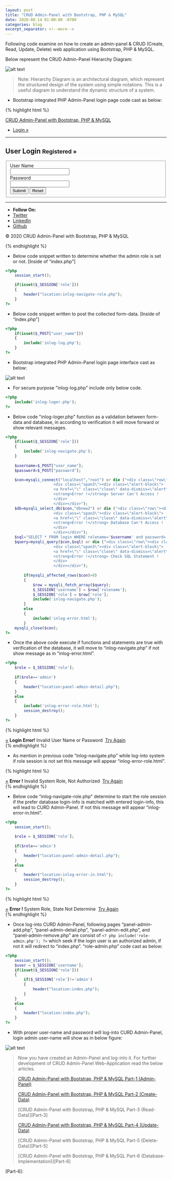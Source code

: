 ```yaml
---
layout: post
title: "CRUD Admin-Panel with Bootstrap, PHP & MySQL"
date: 2020-08-14 01:00:00 -0700
categories: blog
excerpt_separator: <!--more-->
---
```

Following code examine on how to create an admin-panel & CRUD (Create, Read, Update, Delete) web application using Bootstrap, PHP & MySQL. <!--more-->

Below represent the CRUD Admin-Panel Hierarchy Diagram:

![alt text](https://i.imgur.com/jhI2FJh.png)

> Note: Hierarchy Diagram is an architectural diagram, which represent the structured design of the system using simple notations. This is a useful diagram to understand the dynamic structure of a system.

- Bootstrap integrated PHP Admin-Panel login page code cast as below:

{% highlight html %}
<?php
	session_start();

	if(isset($_SESSION['role']))
	{
		header("location:inlog-navigate-role.php");
	}
?>
<!DOCTYPE html>
<html lang="en">
<head>
    <meta charset="utf-8">
    <title>CRUD Admin-Panel</title>
    <!-- Mobile Specific Meta -->
    <meta name="viewport" content="width=device-width, initial-scale=1, maximum-scale=1">
    <!-- Stylesheets -->
    <link rel="stylesheet" href="css/bootstrap.css" />
    <link rel="stylesheet" href="css/bootstrap-responsive.css" />
    <link rel="stylesheet" href="css/custom.css" />
</head>
<body>
    <!-- Navbar -->
    <div class="navbar navbar-inverse navbar-fixed-top">
        <div class="navbar-inner">
            <div class="container">
                <a href="index.php" class="brand">CRUD Admin-Panel with Bootstrap, PHP & MySQL</a>
                <a data-toggle="collapse" data-target=".nav-collapse" class="btn btn-navbar">
                    <span class="icon-bar"></span>
                    <span class="icon-bar"></span>
                    <span class="icon-bar"></span>
                </a>
                <div class="collapse nav-collapse">
                    <ul class="nav pull-right">
                        <li class="active"><a href="index.php">Login &raquo;</a></li>
                    </ul>
                </div>
            </div>
        </div>
    </div> <!-- End Navbar -->
    <section>
        <!-- User Login -->
        <div class="container">
            <div class="row-fluid">
                <div class="page-header">
                    <hr />
                    <h1>User Login <small>Registered &raquo;</small></h1>
                </div>
                <form class="form-horizontal" id="formID" action="" method="POST">
                    <fieldset>
                        <div class="control-group">
                            <label class="control-label" for="user_name">User Name</label>
                            <div class="controls">
                                <input type="text" required class="input-xlarge" id="user_name" name="user_name" />
                            </div>
                        </div>
                        <div class="control-group">
                            <label class="control-label" for="password">Password</label>
                            <div class="controls">
                                <input type="password" required class="input-xlarge" id="password" name="password" />
                            </div>
                        </div>
                        <div class="controls">
                            <input type="submit" class="btn" value="Submit" />
                            <input type="reset" class="btn" value="Reset" />
                        </div>
                    </fieldset>
                </form>
                <?php
                    if(isset($_POST["user_name"])) 
                    {
                        include('inlog-log.php');
                    }
                ?>
            </div>
        </div>
        <!-- End User Login -->
    </section>
    <!-- Container -->
    <div class="container">
        <section>
            <!-- Footer -->
            <hr />
            <ul class="inline text-center">
                <li><strong>Follow On:</strong></li>
                <li><a href="">Twitter</a></li>
                <li><a href="">LinkedIn</a></li>
                <li><a href="">Github</a></li>
            </ul>
            <p class="text-center muted">&copy; 2020 CRUD Admin-Panel with Bootstrap, PHP & MySQL</p>
            <!-- End Footer -->
        </section>
    </div>
    <!-- End Container -->
    <!-- JavaScript -->
    <script src="js/jquery.js"></script>
    <script src="js/bootstrap.js"></script>
    <!-- End JavaScript -->
</body>
</html>
{% endhighlight %}

- Below code snippet written to determine whether the admin role is set or not. [Inside of “index.php”]

``` php
<?php
	session_start();

	if(isset($_SESSION['role']))
	{
		header("location:inlog-navigate-role.php");
	}
?>
```

- Below code snippet written to post the collected form-data. [Inside of “index.php”]

``` php
<?php
	if(isset($_POST["user_name"])) 
	{
		include('inlog-log.php');
	}
?>
```

- Bootstrap integrated PHP Admin-Panel login page interface cast as below:

![alt text](https://i.imgur.com/KLno1QZ.png)

- For secure purpose "inlog-log.php" include only below code.

``` php
<?php
	include('inlog-loger.php');
?>
```

- Below code "inlog-loger.php" function as a validation between form-data and database, in according to verification it will move forward or show relevant messages.

``` php
<?php 
	if(isset($_SESSION['role']))
	{
		include('inlog-navigate.php');  
	}
	
	$username=$_POST["user_name"];
	$password=$_POST["password"];

	$con=mysqli_connect("localhost","root") or die ("<div class=\"row\"><div class=\"span2\"></div>
					 <div class=\"span3\"><div class=\"alert-block\">
					 <a href=\"\" class=\"close\" data-dismiss=\"alert\">&times;</a>
					 <strong>Error !</strong> Server Can't Access !
					 </div>
					 </div></div>");  
	$db=mysqli_select_db($con,"dbnew2") or die ("<div class=\"row\"><div class=\"span2\"></div>
					 <div class=\"span3\"><div class=\"alert-block\">
					 <a href=\"\" class=\"close\" data-dismiss=\"alert\">&times;</a>
					 <strong>Error !</strong> Database Can't Access !
					 </div>
					 </div></div>");	
	$sql="SELECT * FROM login WHERE rolename='$username' and password='$password'";		
	$query=mysqli_query($con,$sql) or die ("<div class=\"row\"><div class=\"span2\"></div>
					 <div class=\"span3\"><div class=\"alert-block\">
					 <a href=\"\" class=\"close\" data-dismiss=\"alert\">&times;</a>
					 <strong>Error !</strong> Check SQL Statement !
					 </div>
					 </div></div>");
		
		if(mysqli_affected_rows($con)>0)
		{
			$row = mysqli_fetch_array($query);	
			$_SESSION['username'] = $row['rolename']; 
			$_SESSION['role'] = $row['role'];
			include('inlog-navigate.php');
		}
		else
		{
			include('inlog-error.html');
		}		
	mysqli_close($con);
?>
```

- Once the above code execute if functions and statements are true with verification of the database, it will move to “inlog-navigate.php” if not show message as in “inlog-error.html”.

``` php
<?php 
	$role = $_SESSION['role'];
	
	if($role=='admin')
	{
		header("location:panel-admin-detail.php");
	}
	else
	{
		include('inlog-error-role.html');
		session_destroy();
	}
?>
```

{% highlight html %}
<div class="row">
	<div class="span1"></div>
	<div class="span5">
		<div class="alert-block">
			<a href="#" class="close" data-dismiss="alert">&times;</a>
			<strong>Login Error!</strong> Invalid User Name or Password&nbsp;
			<a class="btn" href="index.php">Try Again</a>&nbsp;&nbsp;
		</div>
	</div>
</div>
{% endhighlight %}

- As mention in previous code “inlog-navigate.php” while log-into system if role session is not set this message will appear “inlog-error-role.html”.

{% highlight html %}
<div class="row">
	<div class="span1"></div>
	<div class="span5">
		<div class="alert-block">
			<a href="#" class="close" data-dismiss="alert">&times;</a>
			<strong>Error !</strong> Invalid System Role, Not Authorized&nbsp;
			<a class="btn" href="index.php">Try Again</a>&nbsp;&nbsp;
		</div>
	</div>
</div>
{% endhighlight %}

- Below code “inlog-navigate-role.php” determine to start the role session if the prefer database login-info is matched with entered login-info, this will lead to CURD Admin-Panel. If not this message will appear “inlog-error-in.html”.

``` php
<?php 
	session_start();
	
	$role = $_SESSION['role'];
	
	if($role=='admin')
	{
		header("location:panel-admin-detail.php");
	}	
	else
	{
		header("location:inlog-error-in.html");
		session_destroy();
	}
?>
```

{% highlight html %}
<div class="container">
    <div class="row">
        <div class="span5 offset3">
            <div class="alert-block">
                <a href="#" class="close" data-dismiss="alert">&times;</a>
                <strong>Error ! </strong> System Role, State Not Determine&nbsp;
                <a class="btn" href="index.php">Try Again</a>&nbsp;&nbsp;
            </div>
        </div>
    </div>
</div>
{% endhighlight %}

- Once log-into CURD Admin-Panel, following pages “panel-admin-add.php”, “panel-admin-detail.php”, “panel-admin-edit.php”, and “panel-admin-remove.php” are consist of `<? php include('role-admin.php'); ?>` which seek if the login user is an authorized admin, if not it will redirect to “index.php”. “role-admin.php” code cast as below:

``` php
<?php
	session_start();
	$user = $_SESSION['username'];
	if(isset($_SESSION['role']))
	{
		if($_SESSION['role']!='admin')
		{
			header("location:index.php");
		}
	}
	else
	{
		header("location:index.php");
	}
?>
```

- With proper user-name and password will log-into CURD Admin-Panel, login admin user-name will show as in below figure:

![alt text](https://i.imgur.com/twEiAy7.png)

> Now you have created an Admin-Panel and log-into it. For further development of CRUD Admin-Panel Web-Application read the below articles.

> [CRUD Admin-Panel with Bootstrap, PHP & MySQL Part-1 (Admin-Panel)][Part-1]
> 
> [CRUD Admin-Panel with Bootstrap, PHP & MySQL Part-2 (Create-Data)][Part-2]
> 
> [CRUD Admin-Panel with Bootstrap, PHP & MySQL Part-3 (Read-Data)][Part-3]
> 
> [CRUD Admin-Panel with Bootstrap, PHP & MySQL Part-4 (Update-Data)][Part-4]
> 
> [CRUD Admin-Panel with Bootstrap, PHP & MySQL Part-5 (Delete-Data)][Part-5]
> 
> [CRUD Admin-Panel with Bootstrap, PHP & MySQL Part-6 (Database-Implementation)][Part-6]
> 

[Part-1]: https://roshanx911.github.io/blog/2020/08/14/crud-admin-panel-part-1.html
[Part-2]: 
[Part-3]: 
[Part-4]: 
[Part-5]: 
[Part-6]: 